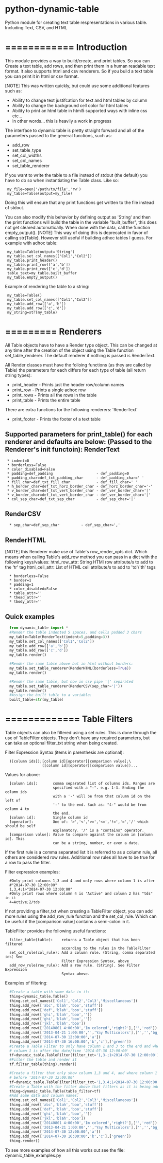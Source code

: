 python-dynamic-table
====================

Python module for creating text table respresentations in various table. Including Text, CSV, and HTML

============
Introduction
============
This module provides a way to build/create, and print tables.  So you can 
Create a text table, add rows, and then print them in a human readable text
format.  It also supports html and csv renderers.  So if you build a text
table you can print it in html or csv format.

[NOTE] This was written quickly, but could use some additional features such
as:
 * Ability to change text justifcation for text and html tables by column
 * Ability to change the background cell color for html tables
 * Ability to print an html table in html5 supported ways with inline css etc...
 * In other words... this is heavily a work in progress

The interface to dynamic table is pretty straight forward and all of the parameters
passed to the general functions, such as:
 * add_row
 * set_table_type
 * set_col_widths
 * set_col_names
 * set_table_renderer

If you want to write the table to a file instead of stdout (the default) you have
to do so when instantiating the Table class.  Like so:
```
 my_file=open('/path/to/file','rw')
 my_table=Table(output=my_file)
```

Doing this will ensure that any print functions get written to the file instead of
stdout.

You can also modify this behavior by defining output as 'String' and then 
the print functions will build the table in the variable "built_buffer", this does
not get cleared automatically. When done with the data, call the function empty_output().
[NOTE] This way of doing this is deprecated in favor of calling str(Table). However still
useful if building adhoc tables I guess.
For example with adhoc table:
```
 my_table=Table(output='String')
 my_table.set_col_names(['Col1','Col2'])
 my_table.print_header()
 my_table.print_row(['a','b'])
 my_table.print_row(['c','d'])
 table_text=my_table.built_buffer
 my_table.empty_output()
```

Example of rendering the table to a string:
```
 my_table=Table()
 my_table.set_col_names(['Col1','Col2'])
 my_table.add_row(['a','b'])
 my_table.add_row(['c','d'])
 my_string=str(my_table)
```

=========
Renderers
=========

All Table objects have to have a Render type object. This can be changed at any time
after the creation of the object using the Table function set_table_renderer. The
default renderer if nothing is passed is RenderText. 

All Render classes must have the folloing functions (as they are called by Table)
the parameters for each differs for each type of table (all return string types):
  * print_header - Prints just the header row/column names
  * print_row    - Prints a single adhoc row
  * print_rows   - Prints all the rows in the table
  * print_table  - Prints the entire table

There are extra functions for the following renderers:
 'RenderText'
  * print_footer - Prints the footer of a text table

Supported parameters for print_table() for each renderer and defaults are below:
(Passed to the Renderer's __init__ functoin):
RenderText
----------
 ```
  * indent=0
  * borderless=False
  * color_disabled=False
  * padding=def_padding                    - def_padding=0
  * padding_char=def_txt_padding_char      - def_padding_char=' '
  * fill_char=def_txt_fill_char            - def_fill_char=' '
  * h_border_char=def_txt_horz_border_char - def_horz_border_char='-'
  * v_border_char=def_txt_vert_border_char - def_ver_border_char='|'
  * v_border_char=def_txt_vert_border_char - def_ver_border_char='|'
  * col_sep_char=def_txt_sep_char          - def_sep_char='|'
```
RenderCSV
---------
```
  * sep_char=def_sep_char          - def_sep_char=','
```

RenderHTML
----------
  [NOTE] this Renderer make use of Table's row_render_opts dict. Which means
         when calling Table's add_row method you can pass in a dict with the
         following keys/values:
           html_row_attr:  String HTMl row attribute/s to add to the 'tr' tag
           html_cell_attr: List of HTML cell attribute/s to add to 'td'/'th'
                           tags
```                           
  * borderless=False
  * border=1
  * padding=1
  * color_disabled=False
  * table_attr=''
  * thead_attr=''
  * tbody_attr=''
```

Quick examples
--------------
```python
  from dynamic_table import *
  #Render the table indented 5 spaces, and cells padded 3 chars
  my_table=Table(RenderText(indent=5,padding=3))
  my_table.set_col_names(['Col1','Col2'])
  my_table.add_row(['a','b'])
  my_table.add_row(['c','d'])
  my_table.render()
```
```python
  #Render the same table above but in html without borders:
  my_table.set_table_renderer(RenderHTML(borderless=True))
  my_table.render()
```
```python
  #Render the same table, but now in csv pipe '|' separated
  my_table.set_table_renderer(RenderCSV(sep_char='|'))
  my_table.render()
  #Assign the built table to a variable:
  built_table=str(my_table)
```

=============
Table Filters
=============
Table objects can also be filtered using a set rules. This is done through
the use of TableFilter objects. They don't have any required parameters, but
can take an optional filter_txt string when being created.

Filter Expression Syntax (items in parenthesis are optional):
```
  ([column ids]);[column id][operator][comparison value];\ 
                 ([column id][operator][comparison value])...
```

Values for above:
```
  [column ids]:       comma separated list of columns ids. Ranges are
                      specified with a "-". e.g. 1-3. Ending the column ids
                      with a '-' will be from that column id on the left of
                      '-' to the end. Such as: "4-" would be from column 4 to
                      the end.
  [column id]:        Single column id
  [operator]:         One of: '>','<','>=','<=','!=','=','/' which should be self
                      explanatory. '/' is a "contains" operator.
  [comparison value]: Value to compare against the column in [column id]. This
                      can be a string, number, or even a date.
```

If the first rule is a comma separated list it is referred to as a column
rule, all others are considered row rules. Additional row rules all have to be
true for a row to pass the filter.

Filter expression examples:
```
  #Only print columns 1,3 and 4 and only rows where column 1 is after
  #"2014-07-30 12:00:00"
  1,3,4;1>"2014-07-30 12:00:00"
  #Only print rows where column 4 is "Active" and column 2 has "tds" in it
  4=Active;2/tds
```

If not providing a filter_txt when creating a TableFilter object, you can add
more rules using the add_row_rule function and the set_col_rule. Which can be
useful if the [comparison value] contains a semi-colon in it.

TableFilter provides the following useful functions:
```
  filter_table(table):    returns a Table object that has been filtered
                          according to the rules in the TableFilter
  set_col_rule(col_rule): Add a column rule. (String, comma separated ids) See
                          Filter Expression Syntax, above
  add_row_rule(row_rule): Add a row rule. (String). See Filter Expression
                          Syntax above.
```                          

Examples of filtering:
```python
  #Create a table with some data in it:
  thing=dynamic_table.Table()
  thing.set_col_names(['Col1','Col2','Col3','Miscellaneous'])
  thing.add_row(['abc','blah','boo','stuff'])
  thing.add_row(['def','blah','boo','stuff'])
  thing.add_row(['ghi','blah','boo',''])
  thing.add_row(['ghi','blah','boo',''])
  thing.add_row(['jkl','blah','boo'])
  thing.add_row(['20140801 4:00:00','Im colored','right?'],['','red'])
  thing.add_row(['2013-04-21 1:00:00','','Yay Multicolors'],['','','bg_brown,black'])
  thing.add_row(['2014-07-30 12:00:00','a'])
  thing.add_row(['2014-07-30 16:00:00','b','c'],['green'])
  #Create a Table Filter to only have column 1 and 3 to the end and where
  # column 1 is after the date/time '2014-07-30 12:00:00'
  tf=dynamic_table.TableFilter(filter_txt='1,3-;1>2014-07-30 12:00:00')
  #Filter the table and render it
  tf.filter_table(thing).render()
```
```python
  #Create a filter that only show column 1,3 and 4, and where column 1 is
  # before '2014-07-30 12:00:00'
  tf=dynamic_table.TableFilter(filter_txt='1,3,4;1<2014-07-30 12:00:00')
  #Create a Table with the filter above that filters as it is being added
  thing=dynamic_table.Table(table_filter=tf)
  #Add some data and column names:
  thing.set_col_names(['Col1','Col2','Col3','Miscellaneous'])
  thing.add_row(['abc','blah','boo','stuff'])
  thing.add_row(['def','blah','boo','stuff'])
  thing.add_row(['ghi','blah','boo',''])
  thing.add_row(['jkl','blah','boo'])
  thing.add_row(['20140801 4:00:00','Im colored','right?'],['','red'])
  thing.add_row(['2013-04-21 1:00:00','','Yay Multicolors'],['','','bg_brown,black'])
  thing.add_row(['2014-07-30 12:00:00','a'])
  thing.add_row(['2014-07-30 16:00:00','b','c'],['green'])
  thing.render()
```

To see more examples of how all this works out see the file: dynamic_table_examples.py
